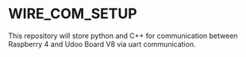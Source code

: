 # WIRE_COM_SETUP
This repository will store python and C++ for communication between Raspberry 4 and Udoo Board V8 via uart communication.
